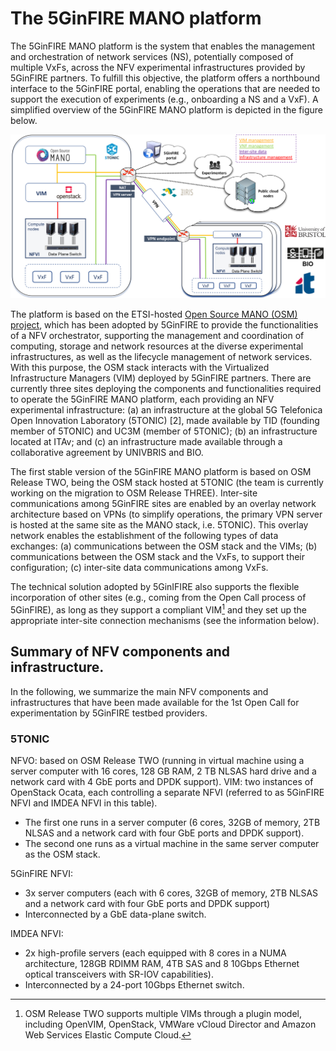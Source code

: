 <!-- TITLE: Open Source MANO -->
<!-- SUBTITLE: A  summary of OSM -->

# The 5GinFIRE MANO platform
The 5GinFIRE MANO platform is the system that enables the management and orchestration of network services (NS), potentially composed of multiple VxFs, across the NFV experimental infrastructures provided by 5GinFIRE partners. To fulfill this objective, the platform offers a northbound interface to the 5GinFIRE portal, enabling the operations that are needed to support the execution of experiments (e.g., onboarding a NS and a VxF). A simplified overview of the 5GinFIRE MANO platform is depicted in the figure below.

![Mano Platform](/uploads/mano-platform.png "Mano Platform")

The platform is based on the ETSI-hosted [Open Source MANO (OSM) project](https://osm.etsi.org/), which has been adopted by 5GinFIRE to provide the functionalities of a NFV orchestrator, supporting the management and coordination of computing, storage and network resources at the diverse experimental infrastructures, as well as the lifecycle management of network services. With this purpose, the OSM stack interacts with the Virtualized Infrastructure Managers (VIM) deployed by 5GinFIRE partners. There are currently three sites deploying the components and functionalities required to operate the 5GinFIRE MANO platform, each providing an NFV experimental infrastructure: (a) an infrastructure at the global 5G Telefonica Open Innovation Laboratory (5TONIC) [2], made available by TID (founding member of 5TONIC) and UC3M (member of 5TONIC); (b) an infrastructure located at ITAv; and (c) an infrastructure made available through a collaborative agreement by UNIVBRIS and BIO. 

The first stable version of the 5GinFIRE MANO platform is based on OSM Release TWO, being the OSM stack hosted at 5TONIC (the team is currently working on the migration to OSM Release THREE). Inter-site communications among 5GinFIRE sites are enabled by an overlay network architecture based on VPNs (to simplify operations, the primary VPN server is hosted at the same site as the MANO stack, i.e. 5TONIC). This overlay network enables the establishment of the following types of data exchanges: (a) communications between the OSM stack and the VIMs; (b) communications between the OSM stack and the VxFs, to support their configuration; (c) inter-site data communications among VxFs. 

The technical solution adopted by 5GinIFIRE also supports the flexible incorporation of other sites (e.g., coming from the Open Call process of 5GinFIRE), as long as they support a compliant VIM[^1] and they set up the appropriate inter-site connection mechanisms (see the information below).

[^1]: OSM Release TWO supports multiple VIMs through a plugin model, including OpenVIM, OpenStack, VMWare vCloud Director and Amazon Web Services Elastic Compute Cloud.

## Summary of NFV components and infrastructure.
In the following, we summarize the main NFV components and infrastructures that have been made available for the 1st Open Call for experimentation by 5GinFIRE testbed providers. 

### 5TONIC
NFVO: based on OSM Release TWO (running in virtual machine using a server computer with 16 cores, 128 GB RAM, 2 TB NLSAS hard drive and a network card with 4 GbE ports and DPDK support).
VIM: two instances of OpenStack Ocata, each controlling a separate NFVI (referred to as 5GinFIRE NFVI and IMDEA NFVI in this table). 
- The first one runs in a server computer (6 cores, 32GB of memory, 2TB NLSAS and a network card with four GbE ports and DPDK support).
- The second one runs as a virtual machine in the same server computer as the OSM stack. 

5GinFIRE NFVI: 
- 3x server computers (each with 6 cores, 32GB of memory, 2TB NLSAS and a network card with four GbE ports and DPDK support)
- Interconnected by a GbE data-plane switch.

IMDEA NFVI: 
- 2x high-profile servers (each equipped with 8 cores in a NUMA architecture, 128GB RDIMM RAM, 4TB SAS and 8 10Gbps Ethernet optical transceivers with SR-IOV capabilities).
- Interconnected by a 24-port 10Gbps Ethernet switch.





